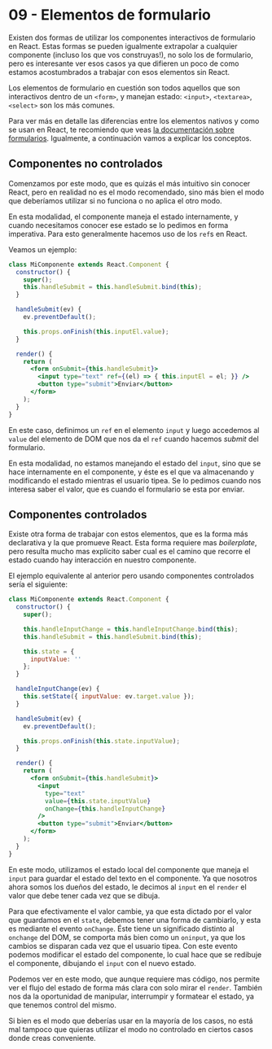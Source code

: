 # 09 - Elementos de formulario

Existen dos formas de utilizar los componentes interactivos de formulario en React. Estas formas se pueden igualmente extrapolar a cualquier componente (incluso los que vos construyas!), no solo los de formulario, pero es interesante ver esos casos ya que difieren un poco de como estamos acostumbrados a trabajar con esos elementos sin React.

Los elementos de formulario en cuestión son todos aquellos que son interactivos dentro de un `<form>`, y manejan estado: `<input>`, `<textarea>`, `<select>` son los más comunes.

Para ver más en detalle las diferencias entre los elementos nativos y como se usan en React, te recomiendo que veas [la documentación sobre formularios](https://facebook.github.io/react/docs/forms.html). Igualmente, a continuación vamos a explicar los conceptos.

## Componentes no controlados

Comenzamos por este modo, que es quizás el más intuitivo sin conocer React, pero en realidad no es el modo recomendado, sino más bien el modo que deberíamos utilizar si no funciona o no aplica el otro modo.

En esta modalidad, el componente maneja el estado internamente, y cuando necesitamos conocer ese estado se lo pedimos en forma imperativa. Para esto generalmente hacemos uso de los `ref`s en React.

Veamos un ejemplo:


```jsx
class MiComponente extends React.Component {
  constructor() {
    super();
    this.handleSubmit = this.handleSubmit.bind(this);
  }

  handleSubmit(ev) {
    ev.preventDefault();

    this.props.onFinish(this.inputEl.value);
  }

  render() {
    return (
      <form onSubmit={this.handleSubmit}>
        <input type="text" ref={(el) => { this.inputEl = el; }} />
        <button type="submit">Enviar</button>
      </form>
    );
  }
}
```

En este caso, definimos un `ref` en el elemento `input` y luego accedemos al `value` del elemento de DOM que nos da el `ref` cuando hacemos _submit_ del formulario.

En esta modalidad, no estamos manejando el estado del `input`, sino que se hace internamente en el componente, y éste es el que va almacenando y modificando el estado mientras el usuario tipea. Se lo pedimos cuando nos interesa saber el valor, que es cuando el formulario se esta por enviar.


## Componentes controlados

Existe otra forma de trabajar con estos elementos, que es la forma más declarativa y la que promueve React. Esta forma requiere mas _boilerplate_, pero resulta mucho mas explícito saber cual es el camino que recorre el estado cuando hay interacción en nuestro componente.

El ejemplo equivalente al anterior pero usando componentes controlados sería el siguiente:

```jsx
class MiComponente extends React.Component {
  constructor() {
    super();

    this.handleInputChange = this.handleInputChange.bind(this);
    this.handleSubmit = this.handleSubmit.bind(this);

    this.state = {
      inputValue: ''
    };
  }

  handleInputChange(ev) {
    this.setState({ inputValue: ev.target.value });
  }

  handleSubmit(ev) {
    ev.preventDefault();

    this.props.onFinish(this.state.inputValue);
  }

  render() {
    return (
      <form onSubmit={this.handleSubmit}>
        <input
          type="text"
          value={this.state.inputValue}
          onChange={this.handleInputChange}
        />
        <button type="submit">Enviar</button>
      </form>
    );
  }
}
```

En este modo, utilizamos el estado local del componente que maneja el `input` para guardar el estado del texto en el componente. Ya que nosotros ahora somos los dueños del estado, le decimos al `input` en el `render` el valor que debe tener cada vez que se dibuja.

Para que efectivamente el valor cambie, ya que esta dictado por el valor que guardamos en el `state`, debemos tener una forma de cambiarlo, y esta es mediante el evento `onChange`. Éste tiene un significado distinto al `onchange` del DOM, se comporta más bien como un `oninput`, ya que los cambios se disparan cada vez que el usuario tipea. Con este evento podemos modificar el estado del componente, lo cual hace que se redibuje el componente, dibujando el `input` con el nuevo estado.

Podemos ver en este modo, que aunque requiere mas código, nos permite ver el flujo del estado de forma más clara con solo mirar el `render`. También nos da la oportunidad de manipular, interrumpir y formatear el estado, ya que tenemos control del mismo.

Si bien es el modo que deberías usar en la mayoría de los casos, no está mal tampoco que quieras utilizar el modo no controlado en ciertos casos donde creas conveniente.